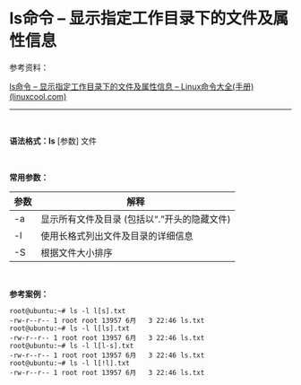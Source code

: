 # ls命令 – 显示指定工作目录下的文件及属性信息

参考资料：

[ls命令 – 显示指定工作目录下的文件及属性信息 – Linux命令大全(手册) (linuxcool.com)](https://www.linuxcool.com/ls)

---

‍

**语法格式：ls** [参数] 文件

‍

**常用参数：**

|参数|解释|
| ------| --------------------------------------------------|
|-a|显示所有文件及目录 (包括以“.”开头的隐藏文件)<br />|
|-l<br />|使用长格式列出文件及目录的详细信息<br />|
|-S|根据文件大小排序<br />|

‍

**参考案例：**

```shell
root@ubuntu:~# ls -l l[s].txt
-rw-r--r-- 1 root root 13957 6月   3 22:46 ls.txt
root@ubuntu:~# ls -l l[ls].txt
-rw-r--r-- 1 root root 13957 6月   3 22:46 ls.txt
root@ubuntu:~# ls -l l[l-s].txt
-rw-r--r-- 1 root root 13957 6月   3 22:46 ls.txt
root@ubuntu:~# ls -l l[!l].txt
-rw-r--r-- 1 root root 13957 6月   3 22:46 ls.txt
```

‍
